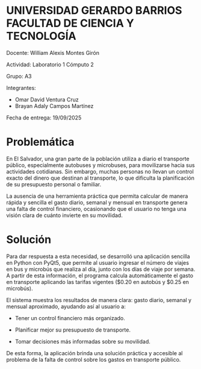 # UNIVERSIDAD GERARDO BARRIOS FACULTAD DE CIENCIA Y TECNOLOGÍA

Docente:
 William Alexis Montes Girón 

Actividad:
 Laboratorio 1 Cómputo 2

Grupo:
 A3

Integrantes:
- Omar David Ventura Cruz
- Brayan Adaly Campos Martínez

Fecha de entrega: 
19/09/2025 



# Problemática

En El Salvador, una gran parte de la población utiliza a diario el transporte público, especialmente autobuses y microbuses, para movilizarse hacia sus actividades cotidianas. Sin embargo, muchas personas no llevan un control exacto del dinero que destinan al transporte, lo que dificulta la planificación de su presupuesto personal o familiar.

La ausencia de una herramienta práctica que permita calcular de manera rápida y sencilla el gasto diario, semanal y mensual en transporte genera una falta de control financiero, ocasionando que el usuario no tenga una visión clara de cuánto invierte en su movilidad.

# Solución

Para dar respuesta a esta necesidad, se desarrolló una aplicación sencilla en Python con PyQt5, que permite al usuario ingresar el número de viajes en bus y microbús que realiza al día, junto con los días de viaje por semana. A partir de esta información, el programa calcula automáticamente el gasto en transporte aplicando las tarifas vigentes ($0.20 en autobús y $0.25 en microbús).

El sistema muestra los resultados de manera clara: gasto diario, semanal y mensual aproximado, ayudando así al usuario a:

- Tener un control financiero más organizado.

- Planificar mejor su presupuesto de transporte.

- Tomar decisiones más informadas sobre su movilidad.

De esta forma, la aplicación brinda una solución práctica y accesible al problema de la falta de control sobre los gastos en transporte público.